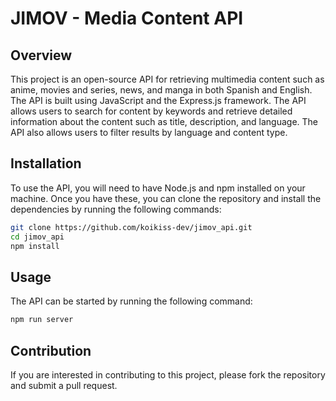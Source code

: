 # JIMOV **- Media Content API**

## **Overview**

This project is an open-source API for retrieving multimedia content such as anime, movies and series, news, and manga in both Spanish and English. The API is built using JavaScript and the Express.js framework. The API allows users to search for content by keywords and retrieve detailed information about the content such as title, description, and language. The API also allows users to filter results by language and content type.

## **Installation**

To use the API, you will need to have Node.js and npm installed on your machine. Once you have these, you can clone the repository and install the dependencies by running the following commands:

```bash
git clone https://github.com/koikiss-dev/jimov_api.git
cd jimov_api
npm install
```

## **Usage**

The API can be started by running the following command:

```bash
npm run server
```

## **Contribution**

If you are interested in contributing to this project, please fork the repository and submit a pull request.